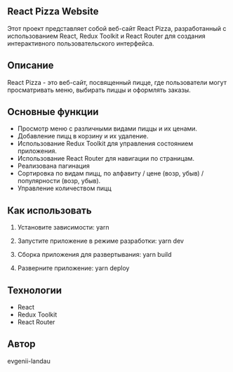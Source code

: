 ## React Pizza Website

Этот проект представляет собой веб-сайт React Pizza, разработанный с использованием React, Redux Toolkit и React Router для создания интерактивного пользовательского интерфейса.

## Описание

React Pizza - это веб-сайт, посвященный пицце, где пользователи могут просматривать меню, выбирать пиццы и оформлять заказы.

## Основные функции

- Просмотр меню с различными видами пиццы и их ценами.
- Добавление пицц в корзину и их удаление.
- Использование Redux Toolkit для управления состоянием приложения.
- Использование React Router для навигации по страницам.
- Реализована пагинация
- Сортировка по видам пицц, по алфавиту / цене (возр, убыв) / популярности (возр, убыв).
- Управление количеством пицц

## Как использовать

1. Установите зависимости:
yarn

2. Запустите приложение в режиме разработки:
yarn dev

3. Сборка приложения для развертывания:
yarn build

4. Разверните приложение:
yarn deploy

## Технологии

- React
- Redux Toolkit
- React Router

## Автор

evgenii-landau
